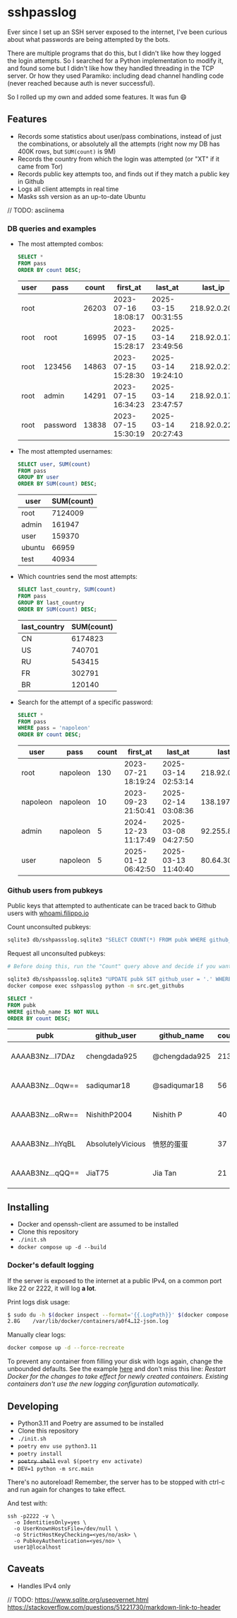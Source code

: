 # sshpasslog

Ever since I set up an SSH server exposed to the internet, I've been curious about what passwords are being attempted by the bots.

There are multiple programs that do this, but I didn't like how they logged the login attempts. So I searched for a Python implementation to modify it, and found some but I didn't like how they handled threading in the TCP server. Or how they used Paramiko: including dead channel handling code (never reached because auth is never successful).

So I rolled up my own and added some features. It was fun 😄

## Features

- Records some statistics about user/pass combinations, instead of just the combinations, or absolutely all the attempts (right now my DB has 400K rows, but `SUM(count)` is 9M)
- Records the country from which the login was attempted (or "XT" if it came from Tor)
- Records public key attempts too, and finds out if they match a public key in Github
- Logs all client attempts in real time
- Masks ssh version as an up-to-date Ubuntu

// TODO: asciinema

### DB queries and examples

<!--
These tables are generated with:
sqlite3 -markdown db/sshpasslog.sqlite3 "SELECT * FROM pass ORDER BY count DESC LIMIT 5;"
-->

- The most attempted combos:
  ```sql
  SELECT *
  FROM pass
  ORDER BY count DESC;
  ```
  | user |   pass   | count |      first_at       |       last_at       |   last_ip    | last_country |
  |------|----------|-------|---------------------|---------------------|--------------|--------------|
  | root |          | 26203 | 2023-07-16 18:08:17 | 2025-03-15 00:31:55 | 218.92.0.203 | CN           |
  | root | root     | 16995 | 2023-07-15 15:28:17 | 2025-03-14 23:49:56 | 218.92.0.176 | CN           |
  | root | 123456   | 14863 | 2023-07-15 15:28:30 | 2025-03-14 19:24:10 | 218.92.0.219 | CN           |
  | root | admin    | 14291 | 2023-07-15 16:34:23 | 2025-03-14 23:47:57 | 218.92.0.176 | CN           |
  | root | password | 13838 | 2023-07-15 15:30:19 | 2025-03-14 20:27:43 | 218.92.0.223 | CN           |

- The most attempted usernames:
  ```sql
  SELECT user, SUM(count)
  FROM pass
  GROUP BY user
  ORDER BY SUM(count) DESC;
  ```
  |  user  | SUM(count) |
  |--------|------------|
  | root   | 7124009    |
  | admin  | 161947     |
  | user   | 159370     |
  | ubuntu | 66959      |
  | test   | 40934      |

- Which countries send the most attempts:
  ```sql
  SELECT last_country, SUM(count)
  FROM pass
  GROUP BY last_country
  ORDER BY SUM(count) DESC;
  ```
  | last_country | SUM(count) |
  |--------------|------------|
  | CN           | 6174823    |
  | US           | 740701     |
  | RU           | 543415     |
  | FR           | 302791     |
  | BR           | 120140     |

- Search for the attempt of a specific password:
  ```sql
  SELECT *
  FROM pass
  WHERE pass = 'napoleon'
  ORDER BY count DESC;
  ```
  |   user   |   pass   | count |      first_at       |       last_at       |    last_ip     | last_country |
  |----------|----------|-------|---------------------|---------------------|----------------|--------------|
  | root     | napoleon | 130   | 2023-07-21 18:19:24 | 2025-03-14 02:53:14 | 218.92.0.176   | CN           |
  | napoleon | napoleon | 10    | 2023-09-23 21:50:41 | 2025-02-14 03:08:36 | 138.197.103.58 | US           |
  | admin    | napoleon | 5     | 2024-12-23 11:17:49 | 2025-03-08 04:27:50 | 92.255.85.37   | RU           |
  | user     | napoleon | 5     | 2025-01-12 06:42:50 | 2025-03-13 11:40:40 | 80.64.30.77    | RU           |

### Github users from pubkeys

Public keys that attempted to authenticate can be traced back to Github users with [whoami.filippo.io](https://whoami.filippo.io)

Count unconsulted pubkeys:
```sh
sqlite3 db/sshpassslog.sqlite3 "SELECT COUNT(*) FROM pubk WHERE github_user IS NULL;"
```

Request all unconsulted pubkeys:
```sh
# Before doing this, run the "Count" query above and decide if you want to make this many requests to whoami.filippo.io xd

sqlite3 db/sshpassslog.sqlite3 "UPDATE pubk SET github_user = '.' WHERE github_user IS NULL;"
docker compose exec sshpasslog python -m src.get_githubs
```

```sql
SELECT *
FROM pubk
WHERE github_name IS NOT NULL
ORDER BY count DESC;
```
|       pubk       |    github_user    |  github_name  | count |      first_at       |       last_at       | last_user |    last_ip     | last_country |
|------------------|-------------------|---------------|-------|---------------------|---------------------|-----------|----------------|--------------|
| AAAAB3Nz...I7DAz | chengdada925      | @chengdada925 | 213   | 2023-08-03 10:56:44 | 2023-10-05 08:53:18 | cirros    | 114.224.80.9   | CN           |
| AAAAB3Nz...0qw== | sadiqumar18       | @sadiqumar18  | 56    | 2023-12-15 20:44:06 | 2025-03-06 04:58:52 | root      | 139.19.117.131 | DE           |
| AAAAB3Nz...oRw== | NishithP2004      | Nishith P     | 40    | 2023-12-16 14:24:34 | 2025-03-06 07:52:50 | root      | 139.19.117.131 | DE           |
| AAAAB3Nz...hYqBL | AbsolutelyVicious | 愤怒的蛋蛋         | 37    | 2024-01-12 15:08:33 | 2025-03-07 06:48:01 | root      | 139.19.117.131 | DE           |
| AAAAB3Nz...qQQ== | JiaT75            | Jia Tan       | 21    | 2024-03-29 19:16:30 | 2024-09-02 05:50:24 | udatabase | 139.19.117.131 | DE           |

## Installing

- Docker and openssh-client are assumed to be installed
- Clone this repository
- `./init.sh`
- `docker compose up -d --build`

### Docker's default logging

If the server is exposed to the internet at a public IPv4, on a common port like 22 or 2222, it will log **a lot**.

Print logs disk usage:
```sh
$ sudo du -h $(docker inspect --format='{{.LogPath}}' $(docker compose ps -q))
2.8G	/var/lib/docker/containers/a0f4…12-json.log
```
Manually clear logs:
```sh
docker compose up -d --force-recreate
```
To prevent any container from filling your disk with logs again, change the unbounded defaults. See the example [here](https://docs.docker.com/engine/logging/drivers/json-file/#usage) and don't miss this line: _Restart Docker for the changes to take effect for newly created containers. Existing containers don't use the new logging configuration automatically._

## Developing

- Python3.11 and Poetry are assumed to be installed
- Clone this repository
- `./init.sh`
- `poetry env use python3.11`
- `poetry install`
- ~~`poetry shell`~~ `eval $(poetry env activate)`
- `DEV=1 python -m src.main`

There's no autoreload! Remember, the server has to be stopped with ctrl-c and run again for changes to take effect.

And test with:

```
ssh -p2222 -v \
  -o IdentitiesOnly=yes \
  -o UserKnownHostsFile=/dev/null \
  -o StrictHostKeyChecking=<yes/no/ask> \
  -o PubkeyAuthentication=<yes/no> \
  user1@localhost
```

## Caveats

- Handles IPv4 only


// TODO: https://www.sqlite.org/useovernet.html  https://stackoverflow.com/questions/51221730/markdown-link-to-header
